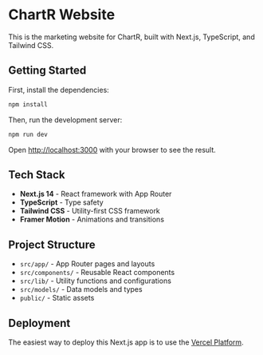 # ChartR Website

This is the marketing website for ChartR, built with Next.js, TypeScript, and Tailwind CSS.

## Getting Started

First, install the dependencies:

```bash
npm install
```

Then, run the development server:

```bash
npm run dev
```

Open [http://localhost:3000](http://localhost:3000) with your browser to see the result.

## Tech Stack

- **Next.js 14** - React framework with App Router
- **TypeScript** - Type safety
- **Tailwind CSS** - Utility-first CSS framework
- **Framer Motion** - Animations and transitions

## Project Structure

- `src/app/` - App Router pages and layouts
- `src/components/` - Reusable React components
- `src/lib/` - Utility functions and configurations
- `src/models/` - Data models and types
- `public/` - Static assets

## Deployment

The easiest way to deploy this Next.js app is to use the [Vercel Platform](https://vercel.com/new). 